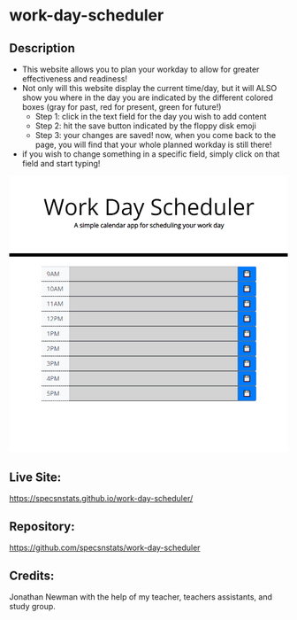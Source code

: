 # work-day-scheduler
## Description
- This website allows you to plan your workday to allow for greater effectiveness and readiness! 
- Not only will this website display the current time/day, but it will ALSO show you where in the day you are indicated by the different colored boxes (gray for past, red for present, green for future!)
    - Step 1: click in the text field for the day you wish to add content
    - Step 2: hit the save button indicated by the floppy disk emoji
    - Step 3: your changes are saved! now, when you come back to the page, you will find that your whole planned workday is still there!
- if you wish to change something in a specific field, simply click on that field and start typing!

![workday scheduler website screenshot](./assets/screenshot.png)

## Live Site: 
https://specsnstats.github.io/work-day-scheduler/

## Repository: 
https://github.com/specsnstats/work-day-scheduler

## Credits: 
Jonathan Newman with the help of my teacher, teachers assistants, and study group. 
